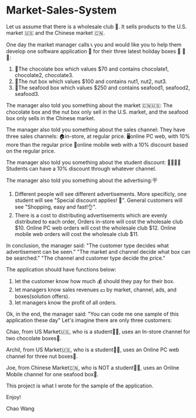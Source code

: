 # Market-Sales-System

Let us assume that there is a wholesale club 🛒. It sells products to the U.S. market 🇺🇸 and the Chinese market 🇨🇳.

One day the market manager calls 📞 you and would like you to help them develop one software application 📱 for their three latest holiday boxes 🎁 🎁 🎁:
1. 🎉The chocolate box which values $70 and contains chocolate1, chocolate2, chocolate3.
2. 🎉The nut box which values $100 and contains nut1, nut2, nut3.
3. 🎉The seafood box which values $250 and contains seafood1, seafood2, seafood3.

The manager also told you something about the market 🇨🇳🇺🇸:
The chocolate box and the nut box only sell in the U.S. market, and the seafood box only sells in the Chinese market.

The manager also told you something about the sales channel:
They have three sales channels:
🏠in-store, at regular price.
🖥online PC web, with 10% more than the regular price
📱online mobile web with a 10% discount based on the regular price.

The manager also told you something about the student discount:
👩‍🎓👨‍🎓Students can have a 10% discount through whatever channel.

The manager also told you something about the advertising:🪧
1. Different people will see different advertisements. More specificly, one student will see "Special discount applies! 🎉". General customers will see "Shopping, easy and fast!👌".
2. There is a cost to distributing advertisements which are evenly distributed to each order,
Orders in-store will cost the wholesale club $10.
Online PC web orders will cost the wholesale club $12.
Online mobile web orders will cost the wholesale club $11.

In conclusion, the manager said:
"The customer type decides what advertisement can be seen."
"The market and channel decide what box can be searched."
"The channel and customer type decide the price."

The application should have functions below:
1. let the customer know how much 💰 should they pay for their box.
2. let managers know sales revenues 💵 by market, channel, ads, and boxes(solution offers).
3. let managers know the profit of all orders.

Ok, in the end, the manager said:
"You can code me one sample of this application these day"
Let's imagine there are only three customers:

Chao, from US Market🇺🇸, who is a student👩‍🎓, uses an In-store channel for two chocolate boxes🍫.

Archil, from US Market🇺🇸, who is a student👨‍🎓, uses an Online PC web channel for three nut boxes🌰.

Joe, from Chinese Market🇨🇳, who is NOT a student👨‍🍳, uses an Online Mobile channel for one seafood box🦞.

This project is what I wrote for the sample of the application.

Enjoy!

Chao Wang
